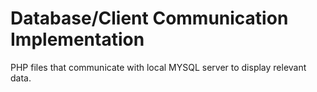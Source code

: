 # Database/Client Communication Implementation
PHP files that communicate with local MYSQL server to display relevant data.
